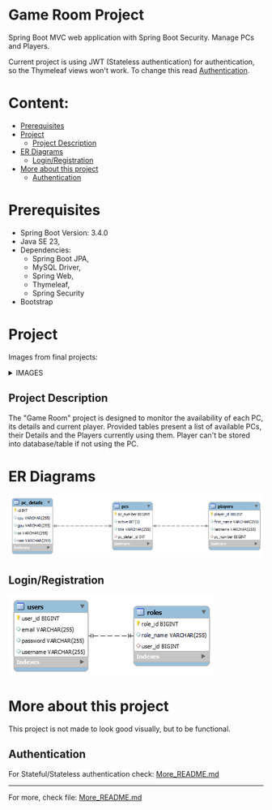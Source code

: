 <h1>Game Room Project</h1>

Spring Boot MVC web application with Spring Boot Security. 
Manage PCs and Players.

Current project is using JWT (Stateless authentication) for authentication, so
the Thymeleaf views won't work. To change this read [Authentication](#authentication).

# Content:

- [Prerequisites](#prerequisites)
- [Project](#project)
  - [Project Description](#project-description)
- [ER Diagrams](#er-diagrams)
  - [Login/Registration](#loginregistration)
- [More about this project](#more-about-this-project)
  - [Authentication](#authentication)

# Prerequisites

- Spring Boot Version: 3.4.0
- Java SE 23,
- Dependencies:
  - Spring Boot JPA,
  - MySQL Driver,
  - Spring Web,
  - Thymeleaf,
  - Spring Security
- Bootstrap

# Project

Images from final projects:

<details>
<summary>IMAGES</summary>

  - Email:
  
  <img src="./images/email.PNG"/>
  <hr/>

  - Landing page:

  <img src="./images/landing-page.png"/>
  <hr/>

  - Login page:

  <img src="./images/login-page.png"/>
  <hr/>

  - Registration page:

  <img src="./images/registration-page.png"/>
  <hr/>

  - Home page:

  <img src="./images/home-page.png"/>
  <hr/>

  - Employee PC View (_Same with Employee Player View_):

  <img src="./images/employee-pc.png"/>
  <hr/>

  - Manager PC View (_Same with Manager Player View_):

  <img src="./images/manager-pc.png"/>
  <hr/>

  - Admin PC View (_Same with Admin Player View_):

  <img src="./images/admin-pc.png"/>
  <hr/>

</details>

## Project Description

The "Game Room" project is designed to monitor the availability of each PC, its details and current player.
Provided tables present a list of available PCs, their Details and the Players currently using them.
Player can't be stored into database/table if not using the PC.

# ER Diagrams

<img src="./images/er.png" />

## Login/Registration

<img src="./images/users-roles.png"/>

# More about this project

This project is not made to look good visually, but to be functional.

## Authentication

For Stateful/Stateless authentication check: [More_README.md](More_README.md)

<hr/>

For more, check file: <a href = "./More_README.md">More_README.md</a>
